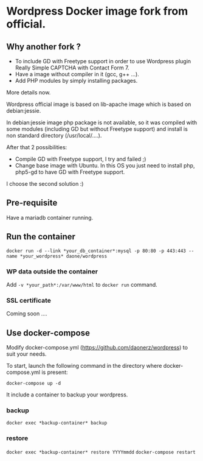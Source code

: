 # Wordpress Docker image fork from official.
## Why another fork ?

* To include GD with Freetype support in order to use Wordpress plugin Really Simple CAPTCHA with Contact Form 7.
* Have a image without compiler in it (gcc, g++ ...).
* Add PHP modules by simply installing packages.


More details now.

Wordpress official image is based on lib-apache image which is based on debian:jessie.

In debian:jessie image php package is not available, so it was compiled with some modules (including GD but without Freetype support) and install is non standard directory (/usr/local/....).

After that 2 possibilities:
 * Compile GD with Freetype support, I try and failed ;)
 * Change base image with Ubuntu. In this OS you just need to install php, php5-gd to have GD with Freetype support.

I choose the second solution :)

## Pre-requisite
Have a mariadb container running.

## Run the container
 ```docker run -d --link *your_db_container*:mysql -p 80:80 -p 443:443 --name *your_wordpress* daone/wordpress```

### WP data outside the container
 Add ```-v *your_path*:/var/www/html``` to ```docker run``` command.

### SSL certificate
 Coming soon ....

## Use docker-compose
 Modify docker-compose.yml (https://github.com/daonerz/wordpress) to suit your needs.

 To start, launch the following command in the directory where docker-compose.yml is present:

 ```docker-compose up -d```

 It include a container to backup your wordpress.

### backup
 ```docker exec *backup-container* backup```

### restore
 ```docker exec *backup-container* restore YYYYmmdd```
 ```docker-compose restart```

